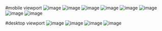 #mobile viewport
![image](https://user-images.githubusercontent.com/115179685/228091969-9b7681ff-849a-4ea8-a96d-74e17446fafd.png)
![image](https://user-images.githubusercontent.com/115179685/228092090-9f9dde7e-f7ca-4af0-9d39-ca9286fb86a0.png)
![image](https://user-images.githubusercontent.com/115179685/228092128-a5b510bf-391b-43e1-ad48-94c98d719492.png)
![image](https://user-images.githubusercontent.com/115179685/228092157-b15b0fd7-7570-43b3-b47e-4b9b250c8c77.png)
![image](https://user-images.githubusercontent.com/115179685/228092226-53d8c334-f9db-4735-802b-9e2c49b63635.png)
![image](https://user-images.githubusercontent.com/115179685/228092266-2fc093e8-8a2d-4b68-afe5-e8bacc3a2e1b.png)
![image](https://user-images.githubusercontent.com/115179685/228092315-639704c2-9791-45b1-bcd8-7c7c0b8e1208.png)
![image](https://user-images.githubusercontent.com/115179685/228092355-609affa1-1e42-4b9a-a092-31ecfd270496.png)

#desktop viewport
![image](https://user-images.githubusercontent.com/115179685/228092425-91ecaac2-ea36-4d8d-916a-72df8b6459c7.png)
![image](https://user-images.githubusercontent.com/115179685/228092465-0e6c65d4-a091-418a-8277-c3df682a5e28.png)
![image](https://user-images.githubusercontent.com/115179685/228092509-6b1080ce-6690-4b7d-a03e-fae9a14e038c.png)
![image](https://user-images.githubusercontent.com/115179685/228092554-c25e2c3c-03f1-42f7-bcbd-5d162d6c48ff.png)